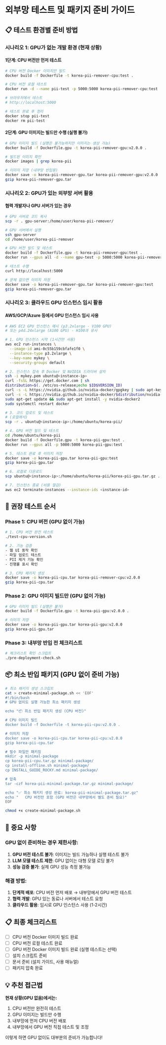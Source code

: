 # 외부망 테스트 및 패키지 준비 가이드

## 📋 테스트 환경별 준비 방법

### 시나리오 1: GPU가 없는 개발 환경 (현재 상황)

#### 1단계: CPU 버전만 먼저 테스트
```bash
# CPU 버전 Docker 이미지만 빌드
docker build -f Dockerfile -t korea-pii-remover-cpu:test .

# CPU 버전 로컬 테스트
docker run -d --name pii-test -p 5000:5000 korea-pii-remover-cpu:test

# 브라우저에서 테스트
# http://localhost:5000

# 테스트 완료 후 정리
docker stop pii-test
docker rm pii-test
```

#### 2단계: GPU 이미지는 빌드만 수행 (실행 불가)
```bash
# GPU 이미지 빌드 (실행은 불가능하지만 이미지는 생성 가능)
docker build -f Dockerfile.gpu -t korea-pii-remover-gpu:v2.0.0 .

# 빌드된 이미지 확인
docker images | grep korea-pii

# 이미지 저장 (내부망 반입용)
docker save -o korea-pii-remover-gpu.tar korea-pii-remover-gpu:v2.0.0
gzip korea-pii-remover-gpu.tar
```

### 시나리오 2: GPU가 있는 외부망 서버 활용

#### 협력 개발자나 GPU 서버가 있는 경우
```bash
# GPU 서버로 코드 복사
scp -r . gpu-server:/home/user/korea-pii-remover/

# GPU 서버에서 실행
ssh gpu-server
cd /home/user/korea-pii-remover

# GPU 버전 빌드 및 테스트
docker build -f Dockerfile.gpu -t korea-pii-remover-gpu:test .
docker run --gpus all -d --name gpu-test -p 5000:5000 korea-pii-remover-gpu:test

# 테스트 수행
curl http://localhost:5000

# 문제 없으면 이미지 저장
docker save -o korea-pii-remover-gpu.tar korea-pii-remover-gpu:test
gzip korea-pii-remover-gpu.tar
```

### 시나리오 3: 클라우드 GPU 인스턴스 임시 활용

#### AWS/GCP/Azure 등에서 GPU 인스턴스 임시 사용
```bash
# AWS EC2 GPU 인스턴스 예시 (p3.2xlarge - V100 GPU)
# 또는 p4d.24xlarge (A100 GPU) - H100과 유사

# 1. GPU 인스턴스 시작 (1시간만 사용)
aws ec2 run-instances \
  --image-id ami-0c55b159cbfafe1f0 \
  --instance-type p3.2xlarge \
  --key-name mykey \
  --security-groups default

# 2. 인스턴스 접속 후 Docker 및 NVIDIA 드라이버 설치
ssh -i mykey.pem ubuntu@<instance-ip>
curl -fsSL https://get.docker.com | sh
distribution=$(. /etc/os-release;echo $ID$VERSION_ID)
curl -s -L https://nvidia.github.io/nvidia-docker/gpgkey | sudo apt-key add -
curl -s -L https://nvidia.github.io/nvidia-docker/$distribution/nvidia-docker.list | sudo tee /etc/apt/sources.list.d/nvidia-docker.list
sudo apt-get update && sudo apt-get install -y nvidia-docker2
sudo systemctl restart docker

# 3. 코드 업로드 및 테스트
# (로컬에서) 
scp -r . ubuntu@<instance-ip>:/home/ubuntu/korea-pii/

# 4. GPU 버전 빌드 및 테스트
cd /home/ubuntu/korea-pii
docker build -f Dockerfile.gpu -t korea-pii-gpu:test .
docker run --gpus all -p 5000:5000 korea-pii-gpu:test

# 5. 테스트 완료 후 이미지 저장
docker save -o korea-pii-gpu.tar korea-pii-gpu:test
gzip korea-pii-gpu.tar

# 6. 로컬로 다운로드
scp ubuntu@<instance-ip>:/home/ubuntu/korea-pii/korea-pii-gpu.tar.gz .

# 7. 인스턴스 종료 (비용 절감)
aws ec2 terminate-instances --instance-ids <instance-id>
```

## 🎯 권장 테스트 순서

### Phase 1: CPU 버전 (GPU 없이 가능)
```bash
# 1. CPU 버전 완전 테스트
./test-cpu-version.sh

# 2. 기능 검증
- 웹 UI 동작 확인
- 파일 업로드 테스트
- PII 제거 기능 확인
- 진행률 표시 확인

# 3. CPU 패키지 생성
docker save -o korea-pii-cpu.tar korea-pii-remover-cpu:v2.0.0
gzip korea-pii-cpu.tar
```

### Phase 2: GPU 이미지 빌드만 (GPU 없이 가능)
```bash
# GPU 이미지 빌드 (실행은 불가)
docker build -f Dockerfile.gpu -t korea-pii-gpu:v2.0.0 .

# 이미지 저장
docker save -o korea-pii-gpu.tar korea-pii-gpu:v2.0.0
gzip korea-pii-gpu.tar
```

### Phase 3: 내부망 반입 전 체크리스트
```bash
# 체크리스트 확인 스크립트
./pre-deployment-check.sh
```

## 📦 최소 반입 패키지 (GPU 없이 준비 가능)

```bash
# 최소 패키지 생성 스크립트
cat > create-minimal-package.sh << 'EOF'
#!/bin/bash
# GPU 없이도 실행 가능한 최소 패키지 생성

echo "📦 최소 반입 패키지 생성 (CPU 버전)"

# CPU 이미지 빌드
docker build -f Dockerfile -t korea-pii-cpu:v2.0.0 .

# 이미지 저장
docker save -o korea-pii-cpu.tar korea-pii-cpu:v2.0.0
gzip korea-pii-cpu.tar

# 필수 파일만 패키징
mkdir -p minimal-package
cp korea-pii-cpu.tar.gz minimal-package/
cp install-offline.sh minimal-package/
cp INSTALL_GUIDE_ROCKY.md minimal-package/

# 압축
tar -czf korea-pii-minimal-package.tar.gz minimal-package/

echo "✅ 최소 패키지 생성 완료: korea-pii-minimal-package.tar.gz"
echo "   CPU 버전만 포함 (GPU 버전은 내부망에서 별도 준비 필요)"
EOF

chmod +x create-minimal-package.sh
```

## 🚨 중요 사항

### GPU 없이 준비하는 경우 제한사항:
1. **GPU 버전 테스트 불가**: 이미지는 빌드 가능하나 실행 테스트 불가
2. **LLM 모델 테스트 제한**: GPU 없이는 대형 모델 로딩 불가
3. **성능 검증 불가**: 실제 GPU 성능 측정 불가능

### 해결 방법:
1. **단계적 배포**: CPU 버전 먼저 배포 → 내부망에서 GPU 버전 테스트
2. **협력 개발**: GPU 있는 동료나 서버에서 테스트 요청
3. **클라우드 활용**: 임시로 GPU 인스턴스 사용 (1-2시간)

## 📋 최종 체크리스트

- [ ] CPU 버전 Docker 이미지 빌드 완료
- [ ] CPU 버전 로컬 테스트 완료
- [ ] GPU 버전 Docker 이미지 빌드 완료 (실행 테스트는 선택)
- [ ] 설치 스크립트 준비
- [ ] 문서 준비 (설치 가이드, 사용 매뉴얼)
- [ ] 패키지 압축 완료

## 💡 추천 접근법

**현재 상황(GPU 없음)에서는:**
1. CPU 버전만 완전히 테스트
2. GPU 이미지는 빌드만 수행
3. 내부망에 먼저 CPU 버전 배포
4. 내부망에서 GPU 버전 직접 테스트 및 조정

이렇게 하면 GPU 없이도 대부분의 준비가 가능합니다!